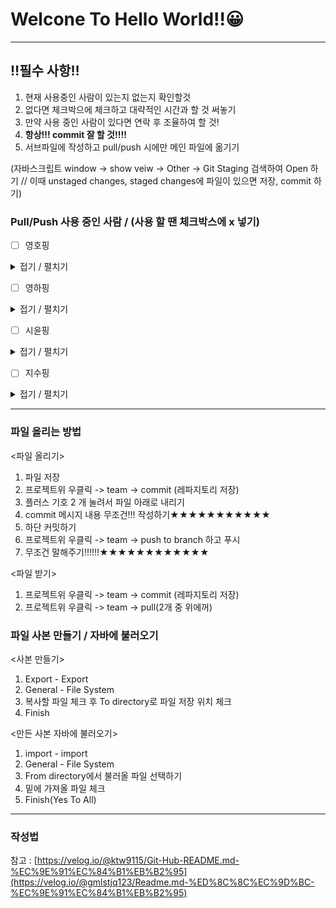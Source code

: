 # Welcone To Hello World!!😀
---
## ‼필수 사항‼
1. 현재 사용중인 사람이 있는지 없는지 확인할것
2. 없다면 체크박으에 체크하고 대략적인 시간과 할 것 써놓기
3. 만약 사용 중인 사람이 있다면 연락 후 조율하여 할 것!
4. **항상!!! commit 잘 할 것!!!!**
5. 서브파일에 작성하고 pull/push 시에만 메인 파일에 옮기기

  (자바스크립트 window -> show veiw -> Other -> Git Staging 검색하여 Open 하기 // 이때 unstaged changes, staged changes에 파일이 있으면 저장, commit 하기)
### Pull/Push 사용 중인 사람 / (사용 할 땐 체크박스에 x 넣기)
- [ ] 영호핑
<details>
  <summary>접기 / 펼치기</summary>
  약 00:00 ~ 00:10 | login 기능 수정
</details>


- [ ] 영하핑
<details>
  <summary>접기 / 펼치기</summary>
  약 00:00 ~ 00:10 | login 기능 수정
</details>


- [ ] 시윤핑
<details>
  <summary>접기 / 펼치기</summary>
  약 00:00 ~ 00:10 | login 기능 수정
</details>


- [ ] 지수핑
<details>
  <summary>접기 / 펼치기</summary>
  약 00:00 ~ 00:10 | login 기능 수정
</details>



---
### 파일 올리는 방법
<파일 올리기>
1. 파일 저장
2. 프로젝트위 우클릭 -> team -> commit (레파지토리 저장)
3. 플러스 기호 2 개 눌려서 파일 아래로 내리기
4. commit 메시지 내용 무조건!!! 작성하기★★★★★★★★★★★
5. 하단 커밋하기
6. 프로젝트위 우클릭 -> team -> push to branch 하고 푸시
7. 무조건 말해주기!!!!!!★★★★★★★★★★★★

<파일 받기>
1. 프로젝트위 우클릭 -> team -> commit (레파지토리 저장)
2. 프로젝트위 우클릭 -> team -> pull(2개 중 위에꺼)

### 파일 사본 만들기 / 자바에 불러오기
<사본 만들기>
1. Export - Export
2. General - File System
3. 복사할 파일 체크 후 To directory로 파일 저장 위치 체크
4. Finish

<만든 사본 자바에 불러오기>
1. import - import
2. General - File System
3. From directory에서 불러올 파일 선택하기
4. 밑에 가져올 파일 체크
5. Finish(Yes To All)
---
### 작성법
참고 : [https://velog.io/@ktw9115/Git-Hub-README.md-%EC%9E%91%EC%84%B1%EB%B2%95](https://velog.io/@gmlstjq123/Readme.md-%ED%8C%8C%EC%9D%BC-%EC%9E%91%EC%84%B1%EB%B2%95)

